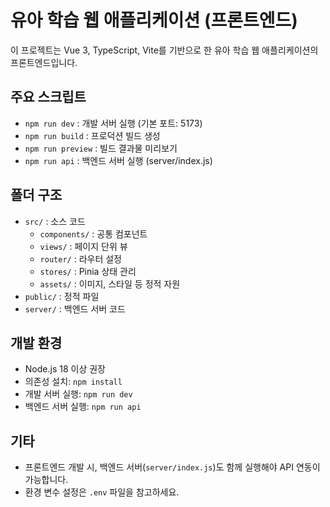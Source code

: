 # 유아 학습 웹 애플리케이션 (프론트엔드)

이 프로젝트는 Vue 3, TypeScript, Vite를 기반으로 한 유아 학습 웹 애플리케이션의 프론트엔드입니다.

## 주요 스크립트
- `npm run dev` : 개발 서버 실행 (기본 포트: 5173)
- `npm run build` : 프로덕션 빌드 생성
- `npm run preview` : 빌드 결과물 미리보기
- `npm run api` : 백엔드 서버 실행 (server/index.js)

## 폴더 구조
- `src/` : 소스 코드
  - `components/` : 공통 컴포넌트
  - `views/` : 페이지 단위 뷰
  - `router/` : 라우터 설정
  - `stores/` : Pinia 상태 관리
  - `assets/` : 이미지, 스타일 등 정적 자원
- `public/` : 정적 파일
- `server/` : 백엔드 서버 코드

## 개발 환경
- Node.js 18 이상 권장
- 의존성 설치: `npm install`
- 개발 서버 실행: `npm run dev`
- 백엔드 서버 실행: `npm run api`

## 기타
- 프론트엔드 개발 시, 백엔드 서버(`server/index.js`)도 함께 실행해야 API 연동이 가능합니다.
- 환경 변수 설정은 `.env` 파일을 참고하세요.
